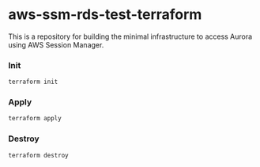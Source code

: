 # aws-ssm-rds-test-terraform
This is a repository for building the minimal infrastructure to access Aurora using AWS Session Manager.

### Init
```bash
terraform init
```

### Apply
```bash
terraform apply
```

### Destroy
```bash
terraform destroy
```
